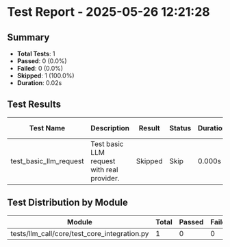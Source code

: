 # Test Report - 2025-05-26 12:21:28

## Summary
- **Total Tests**: 1
- **Passed**: 0 (0.0%)
- **Failed**: 0 (0.0%)
- **Skipped**: 1 (100.0%)
- **Duration**: 0.02s

## Test Results

| Test Name | Description | Result | Status | Duration | Timestamp | Error Message |
|-----------|-------------|--------|--------|----------|-----------|---------------|
| test_basic_llm_request | Test basic LLM request with real provider. | Skipped | Skip | 0.000s | 2025-05-26 12:21:28 |  |

## Test Distribution by Module

| Module | Total | Passed | Failed | Skipped |
|--------|-------|--------|--------|---------|
| tests/llm_call/core/test_core_integration.py | 1 | 0 | 0 | 1 |